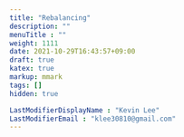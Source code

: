 ```yaml
---
title: "Rebalancing"
description: ""
menuTitle : ""
weight: 1111
date: 2021-10-29T16:43:57+09:00
draft: true
katex: true
markup: mmark
tags: []
hidden: true

LastModifierDisplayName : "Kevin Lee"
LastModifierEmail : "klee30810@gmail.com"
---
```


